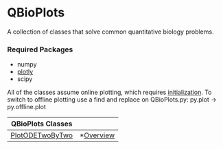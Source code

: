 # QBioPlots #

A collection of classes that solve common quantitative biology problems.

### Required Packages ###
* numpy
* [plotly](https://plot.ly/) 
* scipy

All of the classes assume online plotting, which requires [initialization](https://plot.ly/python/getting-started/). To switch to offline plotting use a find and replace on QBioPlots.py: py.plot -> py.offline.plot

| QBioPlots Classes |          |
| ------- | ------ |
| [PlotODETwoByTwo](https://github.com/scottfones/QBioPlots/blob/master/docs/PlotODETwoByTwo.md) | \*[Overview](https://github.com/scottfones/QBioPlots#overview) |
